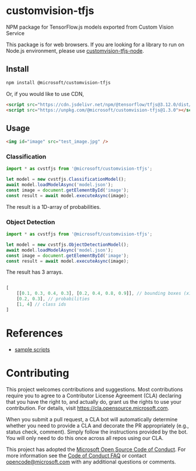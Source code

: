 # customvision-tfjs
NPM package for TensorFlow.js models exported from Custom Vision Service

This package is for web browsers. If you are looking for a library to run on Node.js environment, please use [customvision-tfjs-node](https://github.com/microsoft/customvision-tfjs-node).

## Install
```sh
npm install @microsoft/customvision-tfjs
```

Or, if you would like to use CDN,

```html
<script src="https://cdn.jsdelivr.net/npm/@tensorflow/tfjs@3.12.0/dist/tf.min.js"></script>
<script src="https://unpkg.com/@microsoft/customvision-tfjs@1.3.0"></script>
```

## Usage

```html
<img id="image" src="test_image.jpg" />
```

### Classification
```js
import * as cvstfjs from '@microsoft/customvision-tfjs';

let model = new cvstfjs.ClassificationModel();
await model.loadModelAsync('model.json');
const image = document.getElementById('image');
const result = await model.executeAsync(image);
```

The result is a 1D-array of probabilities.

### Object Detection
```js
import * as cvstfjs from '@microsoft/customvision-tfjs';

let model = new cvstfjs.ObjectDetectionModel();
await model.loadModelAsync('model.json');
const image = document.getElementById('image');
const result = await model.executeAsync(image);
```

The result has 3 arrays.
```js

[
	[[0.1, 0.3, 0.4, 0.3], [0.2, 0.4, 0.8, 0.9]], // bounding boxes (x1, y1, x2, y2)
	[0.2, 0.3], // probabilities
	[1, 4] // class ids
]
```

# References
* [sample scripts](https://github.com/Azure-Samples/customvision-export-samples)

# Contributing

This project welcomes contributions and suggestions.  Most contributions require you to agree to a
Contributor License Agreement (CLA) declaring that you have the right to, and actually do, grant us
the rights to use your contribution. For details, visit https://cla.opensource.microsoft.com.

When you submit a pull request, a CLA bot will automatically determine whether you need to provide
a CLA and decorate the PR appropriately (e.g., status check, comment). Simply follow the instructions
provided by the bot. You will only need to do this once across all repos using our CLA.

This project has adopted the [Microsoft Open Source Code of Conduct](https://opensource.microsoft.com/codeofconduct/).
For more information see the [Code of Conduct FAQ](https://opensource.microsoft.com/codeofconduct/faq/) or
contact [opencode@microsoft.com](mailto:opencode@microsoft.com) with any additional questions or comments.
